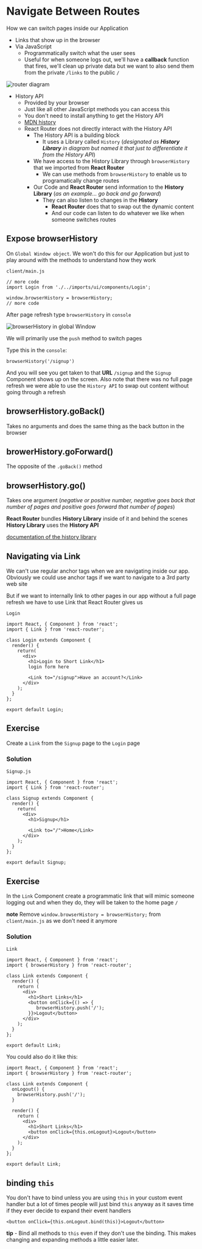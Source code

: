 # Navigate Between Routes
How we can switch pages inside our Application

* Links that show up in the browser
* Via JavaScript
    - Programmatically switch what the user sees
    - Useful for when someone logs out, we'll have a **callback** function that fires, we'll clean up private data but we want to also send them from the private `/links` to the public `/`

![router diagram](https://i.imgur.com/OV7hLJA.png)

* History API
    - Provided by your browser
    - Just like all other JavaScript methods you can access this
    - You don't need to install anything to get the History API
    - [MDN history](https://developer.mozilla.org/en-US/docs/Web/API/History)
    - React Router does not directly interact with the History API
        + The History API is a building block
            * It uses a Library called `History` (_designated as **History Library** in diagram but named it that just to differentiate it from the History API_)
        + We have access to the History Library through `browserHistory` that we imported from **React Router**
            * We can use methods from `browserHistory` to enable us to programatically change routes
        + Our Code and **React Router** send information to the **History Library** (_as an example... go back and go forward_)
            * They can also listen to changes in the **History**
                - **React Router** does that to swap out the dynamic content
                - And our code can listen to do whatever we like when someone switches routes

## Expose browserHistory
On `Global Window object`. We won't do this for our Application but just to play around with the methods to understand how they work

`client/main.js`

```
// more code
import Login from './../imports/ui/components/Login';

window.browserHistory = browserHistory;
// more code
```

After page refresh type `browserHistory` in `console`

![browserHistory in global Window](https://i.imgur.com/hg95lMN.png)

We will primarily use the `push` method to switch pages

Type this in the `console`:

`browserHistory('/signup')`

And you will see you get taken to that **URL** `/signup` and the `Signup` Component shows up on the screen. Also note that there was no full page refresh we were able to use the `History API` to swap out content without going through a refresh

## browserHistory.goBack()
Takes no arguments and does the same thing as the back button in the browser

## browerHistory.goForward()
The opposite of the `.goBack()` method

## browserHistory.go()
Takes one argument (_negative or positive number, negative goes back that number of pages and positive goes forward that number of pages_)

**React Router** bundles **History Library** inside of it and behind the scenes **History Library** uses the **History API**

[documentation of the history library](https://github.com/ReactTraining/history)

## Navigating via Link
We can't use regular anchor tags when we are navigating inside our app. Obviously we could use anchor tags if we want to navigate to a 3rd party web site

But if we want to internally link to other pages in our app without a full page refresh we have to use Link that React Router gives us

`Login`

```
import React, { Component } from 'react';
import { Link } from 'react-router';

class Login extends Component {
  render() {
    return(
      <div>
        <h1>Login to Short Link</h1>
        login form here

        <Link to="/signup">Have an account?</Link>
      </div>
    );
  }
};

export default Login;
```

## Exercise
Create a `Link` from the `Signup` page to the `Login` page

### Solution
`Signup.js`

```
import React, { Component } from 'react';
import { Link } from 'react-router';

class Signup extends Component {
  render() {
    return(
      <div>
        <h1>Signup</h1>

        <Link to="/">Home</Link>  
      </div>
    );
  }
};

export default Signup;
```

## Exercise
In the `Link` Component create a programmatic link that will mimic someone logging out and when they do, they will be taken to the home page `/`

**note** Remove `window.browserHistory = browserHistory;` from `client/main.js` as we don't need it anymore

### Solution
`Link`

```
import React, { Component } from 'react';
import { browserHistory } from 'react-router';

class Link extends Component {
  render() {
    return (
      <div>
        <h1>Short Links</h1>
        <button onClick={() => {
           browserHistory.push('/');
        }}>Logout</button>
      </div>
    );
  }
};

export default Link;
```

You could also do it like this:

```
import React, { Component } from 'react';
import { browserHistory } from 'react-router';

class Link extends Component {
  onLogout() {
    browserHistory.push('/');
  }

  render() {
    return (
      <div>
        <h1>Short Links</h1>
        <button onClick={this.onLogout}>Logout</button>
      </div>
    );
  }
};

export default Link;
```

## binding `this`
You don't have to bind unless you are using `this` in your custom event handler but a lot of times people will just bind `this` anyway as it saves time if they ever decide to expand their event handlers

`<button onClick={this.onLogout.bind(this)}>Logout</button>`

**tip** - Bind all methods to `this` even if they don't use the binding. This makes changing and expanding methods a little easier later.




